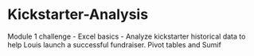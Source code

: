 # Kickstarter-Analysis
Module 1 challenge - Excel basics - Analyze kickstarter historical data to help Louis launch a successful fundraiser. Pivot tables and Sumif
